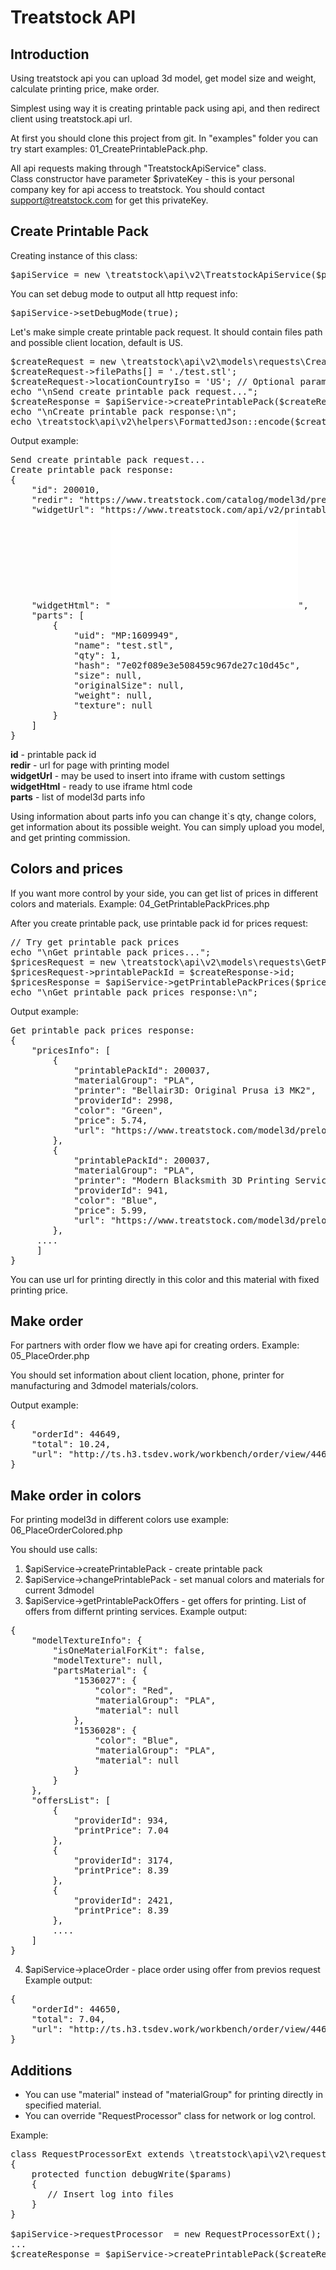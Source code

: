 <h1>Treatstock API</h>


<h2>Introduction</h2>

Using treatstock api you can upload 3d model, get model size and weight, calculate printing price, make order.

Simplest using way it is creating printable pack using api, and then redirect client using treatstock.api url.

At first you should clone this project from git. In "examples" folder you can try start examples: 01_CreatePrintablePack.php.

All api requests making through "TreatstockApiService" class.  
Class constructor have parameter $privateKey - this is your personal company key for api access to treatstock. 
You should contact support@treatstock.com for get this privateKey.

<h2>Create Printable Pack</h2>

Creating instance of this class:

<pre>
$apiService = new \treatstock\api\v2\TreatstockApiService($privateKey);
</pre>

You can set debug mode to output all http request info:
<pre>
$apiService->setDebugMode(true);
</pre>

Let's make simple create printable pack request. It should contain files path and possible client location, default is US.

<pre>
$createRequest = new \treatstock\api\v2\models\requests\CreatePrintablePackRequest();
$createRequest->filePaths[] = './test.stl';
$createRequest->locationCountryIso = 'US'; // Optional params: to get printable pack price info
echo "\nSend create printable pack request...";
$createResponse = $apiService->createPrintablePack($createRequest);
echo "\nCreate printable pack response:\n";
echo \treatstock\api\v2\helpers\FormattedJson::encode($createResponse);
</pre>

Output example:
<pre>
Send create printable pack request...
Create printable pack response:
{
    "id": 200010,
    "redir": "https://www.treatstock.com/catalog/model3d/preload-printable-pack?packPublicToken=ee13f4e-4873bd7-424b569",
    "widgetUrl": "https://www.treatstock.com/api/v2/printable-pack-widget/?apiPrintablePackToken=ee13f4e-4873bd7-424b569",
    "widgetHtml": "<!-- ApiWidget: ee13f4e-4873bd7-424b569 --><link href=\"https://www.treatstock.com/css/embed-user.css\" rel=\"stylesheet\" /><iframe class=\"ts-embed-userwidget\" width=\"100%\" height=\"650px\" src=\"https://www.treatstock.com/api/v2/printable-pack-widget/?apiPrintablePackToken=ee13f4e-4873bd7-424b569\" frameborder=\"0\"></iframe>",
    "parts": [
        {
            "uid": "MP:1609949",
            "name": "test.stl",
            "qty": 1,
            "hash": "7e02f089e3e508459c967de27c10d45c",
            "size": null,
            "originalSize": null,
            "weight": null,
            "texture": null
        }
    ]
}
</pre>

<b>id</b>           - printable pack id<br>
<b>redir</b>        - url for page with printing model<br>
<b>widgetUrl</b>    - may be used to insert into iframe with custom settings<br>
<b>widgetHtml</b>   - ready to use iframe html code<br>
<b>parts</b>        - list of model3d parts info

Using information about parts info you can change it`s qty, change colors, get information about its possible weight.
You can simply upload you model, and get printing commission.

<h2>Colors and prices</h2>
If you want more control by your side, you can get list of prices in different colors and materials.
Example: 04_GetPrintablePackPrices.php

After you create printable pack, use printable pack id for prices request:
<pre>
// Try get printable pack prices
echo "\nGet printable pack prices...";
$pricesRequest = new \treatstock\api\v2\models\requests\GetPrintablePackPricesRequest();
$pricesRequest->printablePackId = $createResponse->id;
$pricesResponse = $apiService->getPrintablePackPrices($pricesRequest);
echo "\nGet printable pack prices response:\n";
</pre>

Output example:
<pre>
Get printable pack prices response:
{
    "pricesInfo": [
        {
            "printablePackId": 200037,
            "materialGroup": "PLA",
            "printer": "Bellair3D: Original Prusa i3 MK2",
            "providerId": 2998,
            "color": "Green",
            "price": 5.74,
            "url": "https://www.treatstock.com/model3d/preload-printable-pack?packPublicToken=cc849e5-ac24e04-fd2e25b&printerMaterialGroupId=16&printerColorId=1"
        },
        {
            "printablePackId": 200037,
            "materialGroup": "PLA",
            "printer": "Modern Blacksmith 3D Printing Services: Mytrix Dreamweaver 3735 Duo",
            "providerId": 941,
            "color": "Blue",
            "price": 5.99,
            "url": "https://www.treatstock.com/model3d/preload-printable-pack?packPublicToken=cc849e5-ac24e04-fd2e25b&printerMaterialGroupId=16&printerColorId=2"
        },
     ....
     ]
}  
</pre>

You can use url for printing directly in this color and this material with fixed printing price.

<h2>Make order</h2>

For partners with order flow we have api for creating orders.
Example: 05_PlaceOrder.php

You should set information about client location, phone, printer for manufacturing and 3dmodel materials/colors.

Output example: 
<pre>
{
    "orderId": 44649,
    "total": 10.24,
    "url": "http://ts.h3.tsdev.work/workbench/order/view/44649"
}</pre>

<h2>Make order in colors</h2>

For printing model3d in different colors use example: 06_PlaceOrderColored.php

You should use calls:
1. $apiService->createPrintablePack - create printable pack
2. $apiService->changePrintablePack - set manual colors and materials for current 3dmodel
3. $apiService->getPrintablePackOffers - get offers for printing. List of offers from differnt printing services.
Example output:
<pre>
{
    "modelTextureInfo": {
        "isOneMaterialForKit": false,
        "modelTexture": null,
        "partsMaterial": {
            "1536027": {
                "color": "Red",
                "materialGroup": "PLA",
                "material": null
            },
            "1536028": {
                "color": "Blue",
                "materialGroup": "PLA",
                "material": null
            }
        }
    },
    "offersList": [
        {
            "providerId": 934,
            "printPrice": 7.04
        },
        {
            "providerId": 3174,
            "printPrice": 8.39
        },
        {
            "providerId": 2421,
            "printPrice": 8.39
        },
        ....
    ]
}
</pre>

4. $apiService->placeOrder - place order using offer from previos request
Example output:
<pre>
{
    "orderId": 44650,
    "total": 7.04,
    "url": "http://ts.h3.tsdev.work/workbench/order/view/44650"
}
</pre>

<h2>Additions</h2>

* You can use "material" instead of "materialGroup" for printing directly in specified material.
* You can override "RequestProcessor" class for network or log control.

Example:
<pre>
class RequestProcessorExt extends \treatstock\api\v2\requestProcessor\RequestProcessor
{
    protected function debugWrite($params)
    {
       // Insert log into files
    }
}

$apiService->requestProcessor  = new RequestProcessorExt();
...
$createResponse = $apiService->createPrintablePack($createRequest);
<pre>
